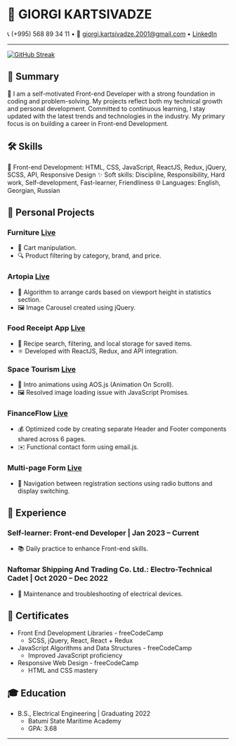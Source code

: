 # 👋 GIORGI KARTSIVADZE

📞 (+995) 568 89 34 11 • 📧 giorgi.kartsivadze.2001@gmail.com • [LinkedIn](https://linkedin.com/in/gkartsivadze16)

---
[![GitHub Streak](https://streak-stats.demolab.com?user=gkartsivadze&theme=gruvbox&border_radius=3&card_width=1000)](https://git.io/streak-stats)

## 🚀 Summary

🌟 I am a self-motivated Front-end Developer with a strong foundation in coding and problem-solving. My projects reflect both my technical growth and personal development. Committed to continuous learning, I stay updated with the latest trends and technologies in the industry. My primary focus is on building a career in Front-end Development.

## 🛠️ Skills

🎨 Front-end Development: HTML, CSS, JavaScript, ReactJS, Redux, jQuery, SCSS, API, Responsive Design
✨ Soft skills: Discipline, Responsibility, Hard work, Self-development, Fast-learner, Friendliness
🌐 Languages: English, Georgian, Russian

## 🚧 Personal Projects

### Furniture [Live](https://https://furniture-advanced.vercel.app/)
- 🛒 Cart manipulation.
- 🔍 Product filtering by category, brand, and price.

### Artopia [Live](https://artopia-react-git-main-gkartsivadze.vercel.app/)
- 🎨 Algorithm to arrange cards based on viewport height in statistics section.
- 🖼️ Image Carousel created using jQuery.

### Food Receipt App [Live](https://food-recipe-react-sooty.vercel.app/)
- 🍔 Recipe search, filtering, and local storage for saved items.
- ⚛️ Developed with ReactJS, Redux, and API integration.

### Space Tourism [Live](https://gkartsivadze.github.io/frontendmentor/space/)
- 🚀 Intro animations using AOS.js (Animation On Scroll).
- 🖼️ Resolved image loading issue with JavaScript Promises.

### FinanceFlow [Live](https://gkartsivadze.github.io/projects/financial/)
- 💰 Optimized code by creating separate Header and Footer components shared across 6 pages.
- ✉️ Functional contact form using email.js.

### Multi-page Form [Live](https://gkartsivadze.github.io/frontendmentor/multi-step-form/)
- 📝 Navigation between registration sections using radio buttons and display switching.

## 🌟 Experience

### Self-learner: Front-end Developer | Jan 2023 – Current
- 📚 Daily practice to enhance Front-end skills.

### Naftomar Shipping And Trading Co. Ltd.: Electro-Technical Cadet | Oct 2020 – Dec 2022
- 🔧 Maintenance and troubleshooting of electrical devices.

## 📜 Certificates

- Front End Development Libraries - freeCodeCamp
  - SCSS, jQuery, React, React + Redux
- JavaScript Algorithms and Data Structures - freeCodeCamp
  - Improved JavaScript proficiency
- Responsive Web Design - freeCodeCamp
  - HTML and CSS mastery

## 🎓 Education

- B.S., Electrical Engineering | Graduating 2022
  - Batumi State Maritime Academy
  - GPA: 3.68

---

